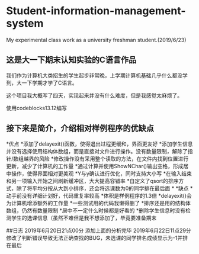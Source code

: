 # Student-information-management-system
My experimental class work as a university freshman student.(2019/6/23)

## 这是大一下期末认知实验的C语言作品 

我们作为计算机大类招生的学生起步非常晚，上学期计算机基础几乎什么都没学到，大一下学期才学了C语言。

这个项目我大概写了四天，实现起来并没有什么难度，但是我感觉太麻烦了。

使用codeblocks13.12编写


## 接下来是简介，介绍相对样例程序的优缺点
 *优点
 *添加了delayexit()函数，使得退出过程更缓和，界面更友好
 *添加学生信息并没有选择使用结构体数组，而是直接对文件进行操作。没有数量限制，解除了指针/数组越界的风险
 *修改操作没有采用整个读取的方法，在文件内找到位置进行更新，减少了计算机的工作量
 *通过计算并使用ShowNChar()输出空格，形成居中操作，使得界面相对更美观
 *Y与y确认进行优化，同时支持大小写
 *在输入结束和另一项输入开始之间刷新缓冲区，大大提高容错率
 *自定义了qsort的排序方式，除了将平均分按从大到小排序，还会将选课数为0的同学排在最后面
 *
 *缺点
 *动手前没有详细计划好，代码重复率较高
 *体积是样例程序的1.3倍
 *delayexit()会为计算机增添额外的工作量
 *一些测试用的代码我懒得删了
 *排序还是用的结构体数组，仍然有数量限制
 *居中不一定什么时候都是好看的
 *删除学生信息时没有检测学生的选课信息（虽然不难但是我不想添加了，毕竟要准备期末

##日志
2019年6月20日21点00分 添加上面的分析完毕
2019年6月22日11点29分 修改了判断错误导致无法正确查找的BUG，未选课的同学排名成绩显示为-1并排在最后
